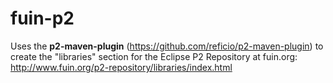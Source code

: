 fuin-p2
=======

Uses the **p2-maven-plugin** (https://github.com/reficio/p2-maven-plugin) to create the "libraries" 
section for the Eclipse P2 Repository at fuin.org: http://www.fuin.org/p2-repository/libraries/index.html
